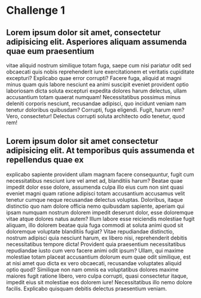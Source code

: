 # Challenge 1

## Lorem ipsum dolor sit amet, consectetur adipisicing elit. Asperiores aliquam assumenda quae eum praesentium

vitae aliquid nostrum similique totam fuga, saepe cum nisi pariatur odit sed obcaecati quis nobis reprehenderit
iure exercitationem et veritatis cupiditate excepturi? Explicabo quae error corrupti? Facere fuga, aliquid at
magni minus quam quis labore nesciunt ea animi suscipit eveniet provident optio laboriosam dicta soluta
excepturi expedita dolores harum delectus, ullam accusantium totam quaerat numquam! Necessitatibus possimus
minus deleniti corporis nesciunt, recusandae adipisci, quo incidunt veniam nam tenetur doloribus quibusdam?
Corrupti, fuga eligendi. Fugit, harum rem? Vero, consectetur! Delectus corrupti soluta architecto odio tenetur,
quod rem!

## Lorem ipsum dolor sit amet consectetur adipisicing elit. At temporibus quis assumenda et repellendus quae ex

explicabo sapiente provident ullam magnam facere consequuntur, fugit cum necessitatibus nesciunt iure vel amet
ad, blanditiis harum? Beatae quae impedit dolor esse dolore, assumenda culpa illo eius cum non sint quasi
eveniet magni quam ratione adipisci totam accusantium accusamus velit tenetur cumque neque recusandae delectus
voluptas. Doloribus, itaque distinctio quo nam dolore officia nemo quibusdam sapiente, aperiam qui ipsam numquam
nostrum dolorem impedit deserunt dolor, esse doloremque vitae atque dolores natus autem? Illum labore esse
reiciendis molestiae fugit aliquam, illo dolorem beatae quia fuga commodi at soluta animi quod sit doloremque
voluptate blanditiis fugiat? Vitae repudiandae distinctio, nostrum adipisci quia nesciunt harum, ex libero nisi,
reprehenderit debitis necessitatibus tempore dicta! Provident quia praesentium necessitatibus repudiandae iusto
cum vero facere animi odit ipsum? Ullam, qui maxime molestiae totam placeat accusantium dolorum eum quae odit
similique, est at nisi amet quo dicta ex vero obcaecati, recusandae voluptates aliquid optio quod? Similique non
nam omnis ea voluptatibus dolores maxime maiores fugit ratione libero, vero culpa corrupti, quasi consectetur
itaque, impedit eius sit molestiae eos dolorem iure! Necessitatibus illo nemo dolore facilis. Explicabo quisquam
debitis delectus praesentium veniam.
